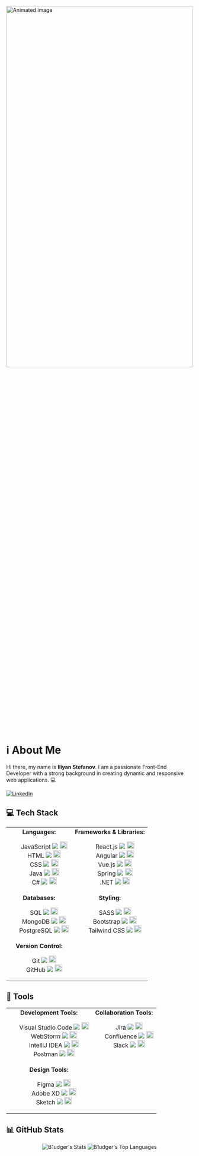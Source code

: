 <img src="https://user-images.githubusercontent.com/74038190/213910845-af37a709-8995-40d6-be59-724526e3c3d7.gif" width="100%" height="50%" alt="Animated image">

# ℹ️ About Me

Hi there, my name is **Iliyan Stefanov**. I am a passionate Front-End Developer with a strong background in creating dynamic and responsive web applications. 💻

[![LinkedIn](https://img.shields.io/badge/-LinkedIn-0077B5?logo=linkedin&logoColor=white&style=for-the-badge)](https://www.linkedin.com/in/iliqnstfn/)

## 💻 Tech Stack

<div align="center">

<table style="width:100%">
    <tr>
        <td style="text-align:center; vertical-align:top;">
            <strong>Languages:</strong>
            <ul style="list-style: none;">
                <li>JavaScript <img src="https://img.shields.io/badge/-JavaScript-F7DF1E?logo=javascript&logoColor=black"> <img src="https://user-images.githubusercontent.com/74038190/227503022-0f6d1421-b0a4-4669-aed2-f2d08fc45ba6.gif" width="20"></li>
                <li>HTML <img src="https://img.shields.io/badge/-HTML5-E34F26?logo=html5&logoColor=white"> <img src="https://user-images.githubusercontent.com/74038190/227503135-99d4de9f-0c0d-43f0-bc54-29f92a7f9816.gif" width="20"></li>
                <li>CSS <img src="https://img.shields.io/badge/-CSS3-1572B6?logo=css3&logoColor=white"> <img src="https://user-images.githubusercontent.com/74038190/227503223-7d834dbf-7ff0-46ff-91a0-6c3797033308.gif" width="20"></li>
                <li>Java <img src="https://img.shields.io/badge/-Java-007396?logo=java&logoColor=white"> <img src="https://user-images.githubusercontent.com/74038190/227502659-92868ef3-296a-45a6-bf5c-5b8f8309fc73.gif" width="20"></li>
                <li>C# <img src="https://img.shields.io/badge/-C%23-239120?logo=c-sharp&logoColor=white"> <img src="https://user-images.githubusercontent.com/74038190/227502960-0918b8b0-4c63-4d43-b109-369c9ae501c4.gif" width="20"></li>
            </ul>
        </td>
        <td style="text-align:center; vertical-align:top;">
            <strong>Frameworks & Libraries:</strong>
            <ul style="list-style: none;">
                <li>React.js <img src="https://img.shields.io/badge/-React-61DAFB?logo=react&logoColor=white"> <img src="https://user-images.githubusercontent.com/74038190/227503566-1c86b44e-3aa6-4b64-95a5-5ec15dfd1bd1.gif" width="20"></li>
                <li>Angular <img src="https://img.shields.io/badge/-Angular-DD0031?logo=angular&logoColor=white"> <img src="https://user-images.githubusercontent.com/74038190/227503646-3b1b5e5f-b6c3-40c3-9232-b2f7e51c0d5b.gif" width="20"></li>
                <li>Vue.js <img src="https://img.shields.io/badge/-Vue.js-4FC08D?logo=vue.js&logoColor=white"> <img src="https://user-images.githubusercontent.com/74038190/227503716-299b2c41-046e-4db2-8fc8-d7dd38b0736e.gif" width="20"></li>
                 <li>Spring <img src="https://img.shields.io/badge/-Spring-6DB33F?logo=spring&logoColor=white"> <img src="https://user-images.githubusercontent.com/74038190/227503339-6b2363b2-bbf0-4a2c-87a2-e9c21e0871db.gif" width="20"></li>
                <li>.NET <img src="https://img.shields.io/badge/-.NET-512BD4?logo=dotnet&logoColor=white"> <img src="https://user-images.githubusercontent.com/74038190/227503474-e13af63f-227a-491e-9159-8f0cb46c92a2.gif" width="20"></li>
            </ul>
        </td>
    </tr>
    <tr>
        <td style="text-align:center; vertical-align:top;">
            <strong>Databases:</strong>
            <ul style="list-style: none;">
                <li>SQL <img src="https://img.shields.io/badge/-SQL-4479A1?logo=sql&logoColor=white"> <img src="https://user-images.githubusercontent.com/74038190/227503846-e5f5e2fa-3965-4bb3-a5c3-2a3a0087d115.gif" width="20"></li>
                <li>MongoDB <img src="https://img.shields.io/badge/-MongoDB-47A248?logo=mongodb&logoColor=white"> <img src="https://user-images.githubusercontent.com/74038190/227503913-ef1f64d7-e077-42c4-9170-62edcc4928fd.gif" width="20"></li>
                <li>PostgreSQL <img src="https://img.shields.io/badge/-PostgreSQL-336791?logo=postgresql&logoColor=white"> <img src="https://user-images.githubusercontent.com/74038190/227503983-4443b1cc-87e1-463e-98e4-d0da1e71c841.gif" width="20"></li>
            </ul>
        </td>
        <td style="text-align:center; vertical-align:top;">
            <strong>Styling:</strong>
            <ul style="list-style: none;">
                <li>SASS <img src="https://img.shields.io/badge/-SASS-CC6699?logo=sass&logoColor=white"> <img src="https://user-images.githubusercontent.com/74038190/227504062-09c4a29d-4459-41bc-8572-e1c1c0732d3d.gif" width="20"></li>
                <li>Bootstrap <img src="https://img.shields.io/badge/-Bootstrap-563D7C?logo=bootstrap&logoColor=white"> <img src="https://user-images.githubusercontent.com/74038190/227504128-3f8b80fc-7e91-4ed3-a5e7-5f1f994bd39e.gif" width="20"></li>
                <li>Tailwind CSS <img src="https://img.shields.io/badge/-Tailwind_CSS-38B2AC?logo=tailwind-css&logoColor=white"> <img src="https://user-images.githubusercontent.com/74038190/227504184-f31a71f5-cd82-44e5-bd5d-e12b1dcad58d.gif" width="20"></li>
            </ul>
        </td>
    </tr>
    <tr>
        <td style="text-align:center; vertical-align:top;">
            <strong>Version Control:</strong>
            <ul style="list-style: none;">
                <li>Git <img src="https://img.shields.io/badge/-Git-F05032?logo=git&logoColor=white"> <img src="https://user-images.githubusercontent.com/74038190/227504263-72871a1a-3d36-448d-83cb-25d7d7056721.gif" width="20"></li>
                <li>GitHub <img src="https://img.shields.io/badge/-GitHub-181717?logo=github&logoColor=white"> <img src="https://user-images.githubusercontent.com/74038190/227504335-68263a67-17d4-4a15-bbff-9142608a05ed.gif" width="20"></li>
            </ul>
        </td>
    </tr>
</table>

</div>

## 🔨 Tools

<div align="center">

<table style="width:100%">
    <tr>
        <td style="text-align:center; vertical-align:top;">
            <strong>Development Tools:</strong>
            <ul style="list-style: none;">
                <li>Visual Studio Code <img src="https://img.shields.io/badge/-Visual_Studio_Code-007ACC?logo=visual-studio-code&logoColor=white"> <img src="https://user-images.githubusercontent.com/74038190/227504408-7cbbbedb-df67-44aa-8f53-43b7ffb3e164.gif" width="20"></li>
                <li>WebStorm <img src="https://img.shields.io/badge/-WebStorm-00ACC1?logo=webstorm&logoColor=white"> <img src="https://user-images.githubusercontent.com/74038190/227504464-3768e8e0-1d7b-42d3-83f8-cf72dddfb4ad.gif" width="20"></li>
                <li>IntelliJ IDEA <img src="https://img.shields.io/badge/-IntelliJ_IDEA-000000?logo=intellij-idea&logoColor=white"> <img src="https://user-images.githubusercontent.com/74038190/227504537-bf1ff8b1-255e-4822-830f-2a2f6a4fa4f6.gif" width="20"></li>
                <li>Postman <img src="https://img.shields.io/badge/-Postman-FF6C37?logo=postman&logoColor=white"> <img src="https://user-images.githubusercontent.com/74038190/227504599-bd67e7b5-d1f2-4e97-80f8-8d62b44e0788.gif" width="20"></li>
            </ul>
        </td>
        <td style="text-align:center; vertical-align:top;">
            <strong>Collaboration Tools:</strong>
            <ul style="list-style: none;">
                <li>Jira <img src="https://img.shields.io/badge/-Jira-0052CC?logo=jira&logoColor=white"> <img src="https://user-images.githubusercontent.com/74038190/227504661-4a0c9b9b-72a4-4e58-9887-20e17c6c5ad2.gif" width="20"></li>
                <li>Confluence <img src="https://img.shields.io/badge/-Confluence-172B4D?logo=confluence&logoColor=white"> <img src="https://user-images.githubusercontent.com/74038190/227504719-b21b0868-0ee6-48f0-a024-b2a6886f0f28.gif" width="20"></li>
                <li>Slack <img src="https://img.shields.io/badge/-Slack-4A154B?logo=slack&logoColor=white"> <img src="https://user-images.githubusercontent.com/74038190/227504774-37ed27ae-2d7e-4b45-856c-0e8abec44ff8.gif" width="20"></li>
            </ul>
        </td>
    </tr>
    <tr>
        <td style="text-align:center; vertical-align:top;">
            <strong>Design Tools:</strong>
            <ul style="list-style: none;">
                <li>Figma <img src="https://img.shields.io/badge/-Figma-F24E1E?logo=figma&logoColor=white"> <img src="https://user-images.githubusercontent.com/74038190/227504838-00fd5805-cdb0-466f-a9ec-70ab9e4b22ef.gif" width="20"></li>
                <li>Adobe XD <img src="https://img.shields.io/badge/-Adobe_XD-FF61F6?logo=adobe-xd&logoColor=white"> <img src="https://user-images.githubusercontent.com/74038190/227504899-4c15ff92-dc28-4a4d-991a-7fa4dca8eaa1.gif" width="20"></li>
                <li>Sketch <img src="https://img.shields.io/badge/-Sketch-F7B500?logo=sketch&logoColor=black"> <img src="https://user-images.githubusercontent.com/74038190/227504962-b6f9402e-fd67-4e12-96de-679d0b52f51c.gif" width="20"></li>
            </ul>
        </td>
    </tr>
</table>

</div>

## 📊 GitHub Stats
<div align="center">
  <img src="https://github-readme-stats.vercel.app/api?username=B1udger&theme=radical&show_icons=true&hide_border=true&count_private=true&card_width=900px" alt="B1udger's Stats" />
  <img src="https://github-readme-stats.vercel.app/api/top-langs/?username=B1udger&theme=radical&show_icons=true&hide_border=true&layout=compact&card_width=900px" alt="B1udger's Top Languages" />
</div>







